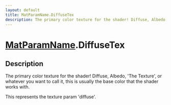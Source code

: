 ```yaml
---
layout: default
title: MatParamName.DiffuseTex
description: The primary color texture for the shader! Diffuse, Albedo, 'The Texture', or whatever you want to call it, this is usually the base color that the shader works with.  This represents the texture param 'diffuse'.
---
```

# [MatParamName]({{site.url}}/Pages/Reference/MatParamName.html).DiffuseTex

## Description
The primary color texture for the shader! Diffuse,
Albedo, 'The Texture', or whatever you want to call it, this is
usually the base color that the shader works with.

This represents the texture param 'diffuse'.

